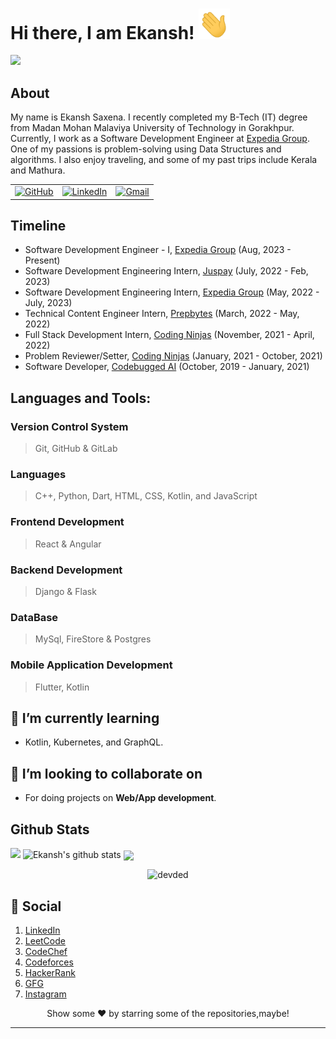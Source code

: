 # Hi there, I am Ekansh! <img src="https://raw.githubusercontent.com/ABSphreak/ABSphreak/master/gifs/Hi.gif" width="50px">

![](https://activity-graph.herokuapp.com/graph?username=ekanshsaxena&theme=react-dark&hide_border=true&area=true)

## About

My name is Ekansh Saxena. I recently completed my B-Tech (IT) degree from Madan Mohan Malaviya University of Technology in Gorakhpur. Currently, I work as a Software Development Engineer at [Expedia Group](https://www.expediagroup.com/home/default.aspx). One of my passions is problem-solving using Data Structures and algorithms. I also enjoy traveling, and some of my past trips include Kerala and Mathura.

<table>
  <tr>
      <td><a href="https://github.com/ekanshsaxena"><img src="https://img.shields.io/github/followers/ekanshsaxena.svg?label=GitHub&style=social" alt="GitHub"></a></td>
    <td><a href="https://www.linkedin.com/in/ekansh-saxena-a9b163197/"><img src="https://img.shields.io/badge/LinkedIn--_.svg?style=social&logo=linkedin" alt="LinkedIn"></a></td>
    <td><a href="mailto:esaxena9927@gmail.com"><img src="https://img.shields.io/badge/Gmail--_.svg?style=social&logo=gmail" alt="Gmail"></a></td>
  </tr>
</table>

## Timeline

- Software Development Engineer - I, [Expedia Group](https://www.expediagroup.com/home/default.aspx) (Aug, 2023 - Present)
- Software Development Engineering Intern, [Juspay](https://juspay.in/) (July, 2022 - Feb, 2023)
- Software Development Engineering Intern, [Expedia Group](https://www.expediagroup.com/home/default.aspx) (May, 2022 - July, 2023)
- Technical Content Engineer Intern, [Prepbytes](https://www.prepbytes.com/) (March, 2022 - May, 2022)
- Full Stack Development Intern, [Coding Ninjas](https://www.codingninjas.com/) (November, 2021 - April, 2022)
- Problem Reviewer/Setter, [Coding Ninjas](https://www.codingninjas.com/) (January, 2021 - October, 2021)
- Software Developer, [Codebugged AI](https://codebugged.com/) (October, 2019 - January, 2021)

## Languages and Tools: 

### Version Control System
> Git, GitHub & GitLab

### Languages
> C++, Python, Dart, HTML, CSS, Kotlin, and JavaScript

### Frontend Development
> React & Angular

### Backend Development
> Django & Flask

### DataBase
> MySql, FireStore & Postgres
<!-- 
### Cloud
>Digital Ocean(Currenly Learning: Just started) -->

### Mobile Application Development
> Flutter, Kotlin

<!--
## 🔭 I’m currently working on
* 
-->

## 🌱 I’m currently learning
* Kotlin, Kubernetes, and GraphQL.

## 👯 I’m looking to collaborate on

* For doing projects on **Web/App development**.

## Github Stats

<img src="https://github-readme-streak-stats.herokuapp.com/?user=ekanshsaxena">

<img src="https://github-readme-stats.vercel.app/api?username=ekanshsaxena&count_private=true&show_icons=true&theme=light" alt="Ekansh's github stats"/>

<img align="center" src="https://github-readme-stats.vercel.app/api/top-langs/?username=ekanshsaxena&layout=compact&theme=light"/>


<br>
<p align="center"> <img src="https://komarev.com/ghpvc/?username=ekanshsaxena&style=plastic" alt="devded" /> </p>

## 👨 Social

1. [LinkedIn](https://www.linkedin.com/in/ekansh-saxena-a9b163197/)
2. [LeetCode](https://leetcode.com/ekansh9927/)
3. [CodeChef](https://www.codechef.com/users/ekansh9927)
4. [Codeforces](http://codeforces.com/profile/ekansh9927)
5. [HackerRank](https://www.hackerrank.com/Kevin7733)
6. [GFG](https://auth.geeksforgeeks.org/user/ekansh9927)
7. [Instagram](https://www.instagram.com/ekansh9927/)

<div align="center">
  
Show some ❤️ by starring some of the repositories,maybe!
  

<!-- <p align="center">
  </a>
  <a href="https://www.buymeacoffee.com/ekansh9927" target="_blank">
      <img width="18%" alt="Buy me a coffee" src="https://raw.githubusercontent.com/onimur/.github/master/.resources/support-buy-coffee.png"/>
  </a>
</p> -->

---

</div>
